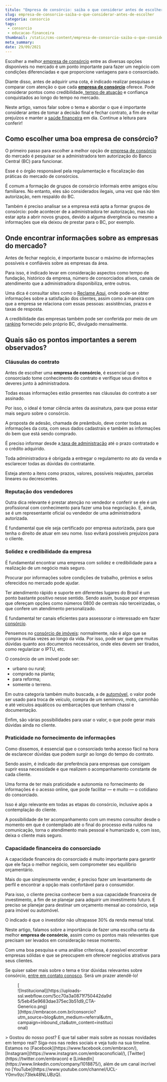 ```yaml
---
titulo: "Empresa de consórcio: saiba o que considerar antes de escolher"
slug: empresa-de-consorcio-saiba-o-que-considerar-antes-de-escolher
categoria: consorcio
tags:
 - consorcio
 - educacao-financeira
thumbnail: /static/cms-content/empresa-de-consorcio-saiba-o-que-considerar-antes-de-escolher.jpg
meta_summary: 
date: 29/09/2021
---
```

Escolher a melhor[ empresa de consórcio](https://www.embracon.com.br/) entre as diversas opções disponíveis no mercado é um ponto importante para fazer um negócio com condições diferenciadas e que proporcione vantagens para o consorciado.

Diante disso, antes de adquirir uma cota, é indicado realizar pesquisas e comparar com atenção o que cada [**empresa de consórcio**](https://www.embracon.com.br) oferece. Pode considerar pontos como credibilidade,[ tempo de atuação](https://www.embracon.com.br/a-embracon) e confiança conquistados ao longo do tempo no mercado.

Neste artigo, vamos falar sobre o tema e abordar o que é importante considerar antes de tomar a decisão final e fechar contrato, a fim de evitar prejuízos e manter a [saúde financeira](https://www.embracon.com.br/blog/planejamento-financeiro-um-guia-para-as-financas-nao-sairem-de-controle) em dia. Continue a leitura para conferir!

Como escolher uma boa **empresa de consórcio**?
-----------------------------------------------

O primeiro passo para escolher a melhor opção de [empresa de consórcio](https://www.embracon.com.br/conhecaoconsorcio/entenda-o-consorcio) do mercado é pesquisar se a administradora tem autorização do Banco Central (BC) para funcionar.

Esse é o órgão responsável pela regulamentação e fiscalização das práticas do mercado de consórcios.

É comum a formação de grupos de consórcio informais entre amigos e/ou familiares. No entanto, eles são considerados ilegais, uma vez que não têm autorização, nem respaldo do BC.

Também é preciso analisar se a empresa está apta a formar grupos de consórcio: pode acontecer de a administradora ter autorização, mas não estar apta a abrir novos grupos, devido a alguma divergência ou mesmo a informações que ela deixou de prestar para o BC, por exemplo.

Onde encontrar informações sobre as empresas do mercado?
--------------------------------------------------------

Antes de fechar negócio, é importante buscar o máximo de informações possíveis e confiáveis sobre as empresas da área.

Para isso, é indicado levar em consideração aspectos como tempo de fundação, histórico da empresa, número de consorciados ativos, canais de atendimento que a administradora disponibiliza, entre outros.

Uma dica é consultar sites como o [Reclame Aqui](https://www.reclameaqui.com.br/), onde pode-se obter informações sobre a satisfação dos clientes, assim como a maneira com que a empresa se relaciona com essas pessoas: assistências, prazos e taxas de resposta.

A credibilidade das empresas também pode ser conferida por meio de um [ranking](http://www.bcb.gov.br/?rankconsorcio) fornecido pelo próprio BC, divulgado mensalmente.

Quais são os pontos importantes a serem observados?
---------------------------------------------------

### Cláusulas do contrato

Antes de escolher uma **empresa de consórcio**, é essencial que o consorciado tome conhecimento do contrato e verifique seus direitos e deveres junto à administradora.

Todas essas informações estão presentes nas cláusulas do contrato a ser assinado.

Por isso, o ideal é tomar ciência antes da assinatura, para que possa estar mais seguro sobre o consórcio.

A proposta de adesão, chamada de preâmbulo, deve conter todas as informações da cota, com seus dados cadastrais e também as informações do bem que está sendo comprado.

É preciso informar desde a[ taxa de administração](https://www.embracon.com.br/conhecaoconsorcio/o-que-e-taxa-de-administracao) até o prazo contratado e o crédito adquirido.

Toda administradora é obrigada a entregar o regulamento no ato da venda e esclarecer todas as dúvidas do contratante.

Esteja atento a itens como prazos, valores, possíveis reajustes, parcelas lineares ou decrescentes.

### Reputação dos vendedores

Outra dica relevante é prestar atenção no vendedor e conferir se ele é um profissional com conhecimento para fazer uma boa negociação. E, ainda, se é um representante oficial ou vendedor de uma administradora autorizada.

É fundamental que ele seja certificado por empresa autorizada, para que tenha o direito de atuar em seu nome. Isso evitará possíveis prejuízos para o cliente.

### Solidez e credibilidade da empresa

É fundamental encontrar uma empresa com solidez e credibilidade para a realização de um negócio mais seguro.

Procurar por informações sobre condições de trabalho, prêmios e selos oferecidos no mercado pode ajudar.

Ter atendimento rápido e suporte em diferentes lugares do Brasil é um ponto bastante positivo nesse sentido. Sendo assim, busque por empresas que ofereçam opções como números 0800 de centrais não terceirizadas, o que confere um atendimento personalizado.

É fundamental ter canais eficientes para assessorar o interessado em fazer [consórcio](https://www.embracon.com.br).

Pensemos no [consórcio de imóveis](https://www.embracon.com.br/consorcio-de-imoveis): normalmente, não é algo que se compra muitas vezes ao longo da vida. Por isso, pode ser que gere muitas dúvidas quanto aos documentos necessários, onde eles devem ser tirados, como regularizar o IPTU, etc.

O consórcio de um imóvel pode ser:

- urbano ou rural;
- comprado na planta;
- para reforma;
- somente o terreno.

Em outra categoria também muito buscada, a de [automóvel](https://www.embracon.com.br/consorcio-de-carros), o valor pode ser usado para troca de veículo, compra de um seminovo, moto, caminhão e até veículos aquáticos ou embarcações que tenham chassi e documentação.

Enfim, são várias possibilidades para usar o valor, o que pode gerar mais dúvidas ainda no cliente.

### Praticidade no fornecimento de informações

Como dissemos, é essencial que o consorciado tenha acesso fácil na hora de esclarecer dúvidas que podem surgir ao longo do tempo do contrato.

Sendo assim, é indicado dar preferência para empresas que consigam suprir essa necessidade e que realizem o acompanhamento constante de cada cliente.

Uma forma de ter mais praticidade e autonomia no fornecimento de informações é o acesso online, que pode facilitar ― e muito ― o cotidiano do consorciado.

Isso é algo relevante em todas as etapas do consórcio, inclusive após a contemplação do cliente.

A possibilidade de ter acompanhamento com um mesmo consultor desde o momento em que é contemplado até o final do processo evita ruídos na comunicação, torna o atendimento mais pessoal e humanizado e, com isso, deixa o cliente mais seguro.

### Capacidade financeira do consorciado

A capacidade financeira do consorciado é muito importante para garantir que ele faça o melhor negócio, sem comprometer seu equilíbrio orçamentário.

Mais do que simplesmente vender, é preciso fazer um levantamento de perfil e encontrar a opção mais confortável para o consumidor.

Para isso, o cliente precisa conhecer bem a sua capacidade financeira de investimento, a fim de se planejar para adquirir um investimento futuro. É preciso se planejar para destinar um orçamento mensal ao consórcio, seja para imóvel ou automóvel.

O indicado é que o investidor não ultrapasse 30% da renda mensal total.

Neste artigo, falamos sobre a importância de fazer uma escolha certa da melhor **empresa de consórcio**, assim como os pontos mais relevantes que precisam ser levados em consideração nesse momento.

Com uma boa pesquisa e uma análise criteriosa, é possível encontrar empresas sólidas e que se preocupem em oferecer negócios atrativos para seus clientes.

Se quiser saber mais sobre o tema e tirar dúvidas relevantes sobre consórcio, [entre em contato conosco](https://www.embracon.com.br/). Será um prazer atendê-lo!

<figure class="w-richtext-figure-type-image w-richtext-align-center" style="max-width:310px">[<div>![Institucional](https://uploads-ssl.webflow.com/5cc70a3a0871f750442da9d5/5eb45e9683dae375ec3b51d9_CTA-Generico.png)</div>](https://embracon.com.br/consorcio?utm_source=blog&utm_medium=referral&utm_campaign=inbound_cta&utm_content=institucional)</figure>> Gostou do nosso post? E que tal saber mais sobre as nossas novidades em tempo real? Siga-nos nas redes sociais e veja tudo na sua timeline. Estamos no [Facebook](https://www.facebook.com/embracon/), [Instagram](https://www.instagram.com/embraconoficial/), [Twitter](https://twitter.com/embracon) e [LinkedIn](https://www.linkedin.com/company/1018875/), além de um canal incrível no [YouTube](https://www.youtube.com/channel/UCL-Y0mv9zc73Iek48NLUBzQ).
